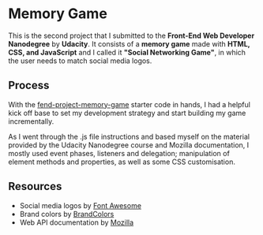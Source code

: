# Memory Game
This is the second project that I submitted to the **Front-End Web Developer Nanodegree** by **Udacity**. It consists of a **memory game** made with **HTML, CSS, and JavaScript** and I called it **"Social Networking Game"**, in which the user needs to match social media logos.

## Process
With the [fend-project-memory-game](https://github.com/udacity/fend-project-memory-game) starter code in hands, I had a helpful kick off base to set my development strategy and start building my game incrementally.

As I went through the .js file instructions and based myself on the material provided by the Udacity Nanodegree course and Mozilla documentation, I mostly used event phases, listeners and delegation; manipulation of element methods and properties, as well as some CSS customisation. 

## Resources
* Social media logos by [Font Awesome](https://fontawesome.com/)
* Brand colors by [BrandColors](https://brandcolors.net/)
* Web API documentation by [Mozilla](https://developer.mozilla.org/en-US/docs/Web/API)
